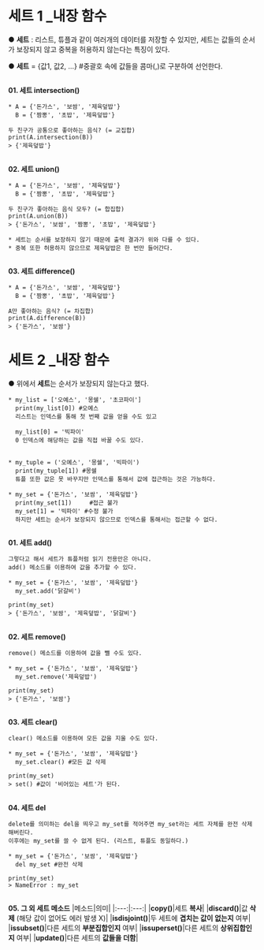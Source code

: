 # 세트 1 _내장 함수
● **세트** : 리스트, 튜플과 같이 여러개의 데이터를 저장할 수 있지만, 세트는 값들의 순서가 보장되지 않고 중복을 허용하지 않는다는 특징이 있다.

● **세트** = {값1, 값2, ...} #중괄호 속에 값들을 콤마(,)로 구분하여 선언한다. 
##
**01. 세트 intersection()**
```
* A = {'돈가스', '보쌈', '제육덮밥'}
  B = {'짬뽕', '초밥', '제육덮밥'}
  
두 친구가 공통으로 좋아하는 음식? (= 교집합)
print(A.intersection(B))
> {'제육덮밥'}
```
##
**02. 세트 union()**
```
* A = {'돈가스', '보쌈', '제육덮밥'}
  B = {'짬뽕', '초밥', '제육덮밥'}
  
두 친구가 좋아하는 음식 모두? (= 합집합)
print(A.union(B))
> {'돈가스', '보쌈', '짬뽕', '초밥', '제육덮밥'}

* 세트는 순서를 보장하지 않기 때문에 출력 결과가 위와 다를 수 있다.
* 중복 또한 허용하지 않으므로 제육덮밥은 한 번만 들어간다.
```
##
**03. 세트 difference()**
```
* A = {'돈가스', '보쌈', '제육덮밥'}
  B = {'짬뽕', '초밥', '제육덮밥'}
  
A만 좋아하는 음식? (= 차집합)
print(A.difference(B))
> {'돈가스', '보쌈'}
```

# 세트 2 _내장 함수
● 위에서 **세트**는 순서가 보장되지 않는다고 했다.
```
* my_list = ['오예스', '몽쉘', '초코파이']
  print(my_list[0]) #오예스
  리스트는 인덱스를 통해 첫 번째 값을 얻을 수도 있고    

  my_list[0] = '빅파이'
  0 인덱스에 해당하는 값을 직접 바꿀 수도 있다.


* my_tuple = ('오예스', '몽쉘', '빅파이')
  print(my_tuple[1]) #몽쉘
  튜플 또한 값은 못 바꾸지만 인덱스를 통해서 값에 접근하는 것은 가능하다.

* my_set = {'돈가스', '보쌈', '제육덮밥'}
  print(my_set[1])     #접근 불가
  my_set[1] = '빅파이' #수정 불가
  하지만 세트는 순서가 보장되지 않으므로 인덱스를 통해서는 접근할 수 없다.
```
##
**01. 세트 add()**
```
그렇다고 해서 세트가 튜플처럼 읽기 전용만은 아니다.
add() 메소드를 이용하여 값을 추가할 수 있다.

* my_set = {'돈가스', '보쌈', '제육덮밥'}
  my_set.add('닭갈비')

print(my_set)
> {'돈가스', '보쌈', '제육덮밥', '닭갈비'}
```
##
**02. 세트 remove()**
```
remove() 메소드를 이용하여 값을 뺄 수도 있다.

* my_set = {'돈가스', '보쌈', '제육덮밥'}
  my_set.remove('제육덮밥')

print(my_set)
> {'돈가스', '보쌈'}
```
##
**03. 세트 clear()**
```
clear() 메소드를 이용하여 모든 값을 지울 수도 있다.

* my_set = {'돈가스', '보쌈', '제육덮밥'}
  my_set.clear() #모든 값 삭제

print(my_set)
> set() #값이 '비어있는 세트'가 된다.
```
##
**04. 세트 del**
```
delete를 의미하는 del을 띄우고 my_set를 적어주면 my_set라는 세트 자체를 완전 삭제해버린다. 
이후에는 my_set를 쓸 수 없게 된다. (리스트, 튜플도 동일하다.)

* my_set = {'돈가스', '보쌈', '제육덮밥'}
  del my_set #완전 삭제

print(my_set)
> NameError : my_set
```
##
**05. 그 외 세트 메소드**
|메소드|의미|
|:---:|:---:|
|**copy()**|세트 **복사**|
|**discard()**|값 **삭제** (해당 값이 없어도 에러 발생 X)|
|**isdisjoint()**|두 세트에 **겹치는 값이 없는지** 여부|
|**issubset()**|다른 세트의 **부분집합인지** 여부|
|**issuperset()**|다른 세트의 **상위집합인지** 여부|
|**update()**|다른 세트의 **값들을 더함**|
